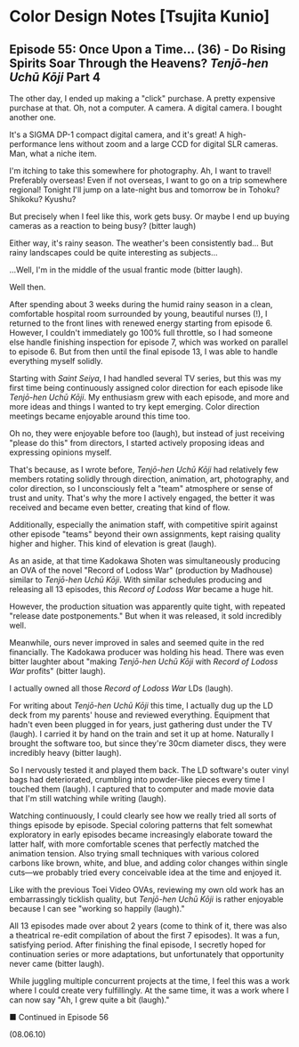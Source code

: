 # Color Design Notes [Tsujita Kunio]

## Episode 55: Once Upon a Time... (36) - Do Rising Spirits Soar Through the Heavens? *Tenjō-hen Uchū Kōji* Part 4

The other day, I ended up making a "click" purchase. A pretty expensive purchase at that. Oh, not a computer. A camera. A digital camera. I bought another one.

It's a SIGMA DP-1 compact digital camera, and it's great! A high-performance lens without zoom and a large CCD for digital SLR cameras. Man, what a niche item.

I'm itching to take this somewhere for photography. Ah, I want to travel! Preferably overseas! Even if not overseas, I want to go on a trip somewhere regional! Tonight I'll jump on a late-night bus and tomorrow be in Tohoku? Shikoku? Kyushu?

But precisely when I feel like this, work gets busy. Or maybe I end up buying cameras as a reaction to being busy? (bitter laugh)

Either way, it's rainy season. The weather's been consistently bad... But rainy landscapes could be quite interesting as subjects...

...Well, I'm in the middle of the usual frantic mode (bitter laugh).

Well then.

After spending about 3 weeks during the humid rainy season in a clean, comfortable hospital room surrounded by young, beautiful nurses (!), I returned to the front lines with renewed energy starting from episode 6. However, I couldn't immediately go 100% full throttle, so I had someone else handle finishing inspection for episode 7, which was worked on parallel to episode 6. But from then until the final episode 13, I was able to handle everything myself solidly.

Starting with *Saint Seiya*, I had handled several TV series, but this was my first time being continuously assigned color direction for each episode like *Tenjō-hen Uchū Kōji*. My enthusiasm grew with each episode, and more and more ideas and things I wanted to try kept emerging. Color direction meetings became enjoyable around this time too.

Oh no, they were enjoyable before too (laugh), but instead of just receiving "please do this" from directors, I started actively proposing ideas and expressing opinions myself.

That's because, as I wrote before, *Tenjō-hen Uchū Kōji* had relatively few members rotating solidly through direction, animation, art, photography, and color direction, so I unconsciously felt a "team" atmosphere or sense of trust and unity. That's why the more I actively engaged, the better it was received and became even better, creating that kind of flow.

Additionally, especially the animation staff, with competitive spirit against other episode "teams" beyond their own assignments, kept raising quality higher and higher. This kind of elevation is great (laugh).

As an aside, at that time Kadokawa Shoten was simultaneously producing an OVA of the novel "Record of Lodoss War" (production by Madhouse) similar to *Tenjō-hen Uchū Kōji*. With similar schedules producing and releasing all 13 episodes, this *Record of Lodoss War* became a huge hit.

However, the production situation was apparently quite tight, with repeated "release date postponements." But when it was released, it sold incredibly well.

Meanwhile, ours never improved in sales and seemed quite in the red financially. The Kadokawa producer was holding his head. There was even bitter laughter about "making *Tenjō-hen Uchū Kōji* with *Record of Lodoss War* profits" (bitter laugh).

I actually owned all those *Record of Lodoss War* LDs (laugh).

For writing about *Tenjō-hen Uchū Kōji* this time, I actually dug up the LD deck from my parents' house and reviewed everything. Equipment that hadn't even been plugged in for years, just gathering dust under the TV (laugh). I carried it by hand on the train and set it up at home. Naturally I brought the software too, but since they're 30cm diameter discs, they were incredibly heavy (bitter laugh).

So I nervously tested it and played them back. The LD software's outer vinyl bags had deteriorated, crumbling into powder-like pieces every time I touched them (laugh). I captured that to computer and made movie data that I'm still watching while writing (laugh).

Watching continuously, I could clearly see how we really tried all sorts of things episode by episode. Special coloring patterns that felt somewhat exploratory in early episodes became increasingly elaborate toward the latter half, with more comfortable scenes that perfectly matched the animation tension. Also trying small techniques with various colored carbons like brown, white, and blue, and adding color changes within single cuts—we probably tried every conceivable idea at the time and enjoyed it.

Like with the previous Toei Video OVAs, reviewing my own old work has an embarrassingly ticklish quality, but *Tenjō-hen Uchū Kōji* is rather enjoyable because I can see "working so happily (laugh)."

All 13 episodes made over about 2 years (come to think of it, there was also a theatrical re-edit compilation of about the first 7 episodes). It was a fun, satisfying period. After finishing the final episode, I secretly hoped for continuation series or more adaptations, but unfortunately that opportunity never came (bitter laugh).

While juggling multiple concurrent projects at the time, I feel this was a work where I could create very fulfillingly. At the same time, it was a work where I can now say "Ah, I grew quite a bit (laugh)."

■ Continued in Episode 56

(08.06.10)